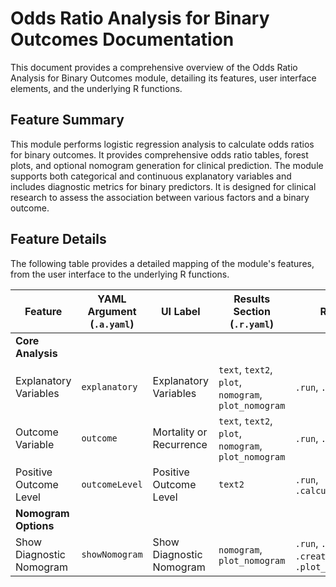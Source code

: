 # Odds Ratio Analysis for Binary Outcomes Documentation

This document provides a comprehensive overview of the Odds Ratio Analysis for Binary Outcomes module, detailing its features, user interface elements, and the underlying R functions.

## Feature Summary

This module performs logistic regression analysis to calculate odds ratios for binary outcomes. It provides comprehensive odds ratio tables, forest plots, and optional nomogram generation for clinical prediction. The module supports both categorical and continuous explanatory variables and includes diagnostic metrics for binary predictors. It is designed for clinical research to assess the association between various factors and a binary outcome.

## Feature Details

The following table provides a detailed mapping of the module's features, from the user interface to the underlying R functions.

| Feature                          | YAML Argument (`.a.yaml`)      | UI Label                               | Results Section (`.r.yaml`)         | R Function (`.b.R`)                  |
| -------------------------------- | ------------------------------ | -------------------------------------- | ----------------------------------- | ------------------------------------ |
| **Core Analysis**                |                                |                                        |                                     |                                      |
| Explanatory Variables            | `explanatory`                  | Explanatory Variables                  | `text`, `text2`, `plot`, `nomogram`, `plot_nomogram` | `.run`, `.plot`                      |
| Outcome Variable                 | `outcome`                      | Mortality or Recurrence                | `text`, `text2`, `plot`, `nomogram`, `plot_nomogram` | `.run`, `.plot`                      |
| Positive Outcome Level           | `outcomeLevel`                 | Positive Outcome Level                 | `text2`                             | `.run`, `.calculateLikelihoodRatios` |
| **Nomogram Options**             |                                |                                        |                                     |                                      |
| Show Diagnostic Nomogram         | `showNomogram`                 | Show Diagnostic Nomogram               | `nomogram`, `plot_nomogram`         | `.run`, `.prepareRmsNomogram`, `.createNomogram`, `.plot_nomogram` |
